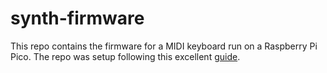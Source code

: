 # synth-firmware

This repo contains the firmware for a MIDI keyboard run on a Raspberry Pi Pico. The repo was setup following this excellent [guide](https://www.hannobraun.com/getting-started/).